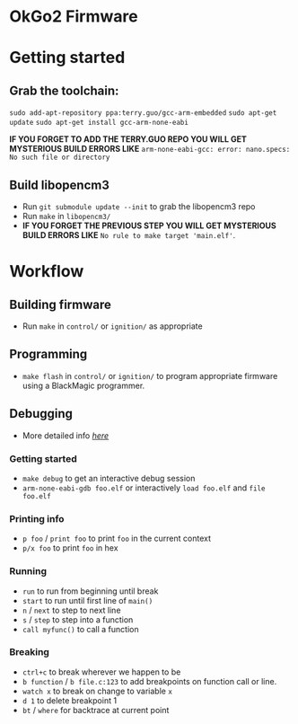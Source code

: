 OkGo2 Firmware
==============

# Getting started
## Grab the toolchain:
`sudo add-apt-repository ppa:terry.guo/gcc-arm-embedded`
`sudo apt-get update`
`sudo apt-get install gcc-arm-none-eabi`

**IF YOU FORGET TO ADD THE TERRY.GUO REPO YOU WILL GET MYSTERIOUS BUILD ERRORS
LIKE** `arm-none-eabi-gcc: error: nano.specs: No such file or directory`

## Build libopencm3
* Run `git submodule update --init` to grab the libopencm3 repo
* Run `make` in `libopencm3/`
* **IF YOU FORGET THE PREVIOUS STEP YOU WILL GET MYSTERIOUS BUILD ERRORS LIKE**
  `No rule to make target 'main.elf'`.

# Workflow
## Building firmware
* Run `make` in `control/` or `ignition/` as appropriate

## Programming
* `make flash` in `control/` or `ignition/` to program appropriate firmware
  using a BlackMagic programmer.

## Debugging
* More detailed info [_here_](http://darkdust.net/files/GDB%20Cheat%20Sheet.pdf)

### Getting started
* `make debug` to get an interactive debug session
* `arm-none-eabi-gdb foo.elf` or interactively `load foo.elf` and `file foo.elf`

### Printing info
* `p foo` / `print foo` to print `foo` in the current context
* `p/x foo` to print `foo` in hex

### Running
* `run` to run from beginning until break
* `start` to run until first line of `main()`
* `n` / `next` to step to next line
* `s` / `step` to step into a function
* `call myfunc()` to call a function

### Breaking
* `ctrl+c` to break wherever we happen to be
* `b function` / `b file.c:123` to add breakpoints on function call or line.
* `watch x` to break on change to variable `x`
* `d 1` to delete breakpoint 1
* `bt` / `where` for backtrace at current point

